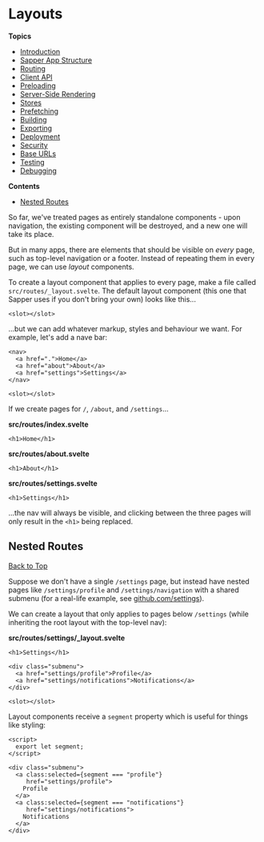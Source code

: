 # Layouts

**Topics**
* [Introduction](./readme.md)
* [Sapper App Structure](./01-sapper-app-structure.md)
* [Routing](./02-routing.md)
* [Client API](./03-client-api.md)
* [Preloading](./04-preloading.md)
* [Server-Side Rendering](./06-server-side-rendering.md)
* [Stores](./07-stores.md)
* [Prefetching](./08-prefetching.md)
* [Building](./09-building.md)
* [Exporting](./10-exporting.md)
* [Deployment](./11-deployment.md)
* [Security](./12-security.md)
* [Base URLs](./13-base-urls.md)
* [Testing](./14-testing.md)
* [Debugging](./15-debugging.md)

**Contents**
* [Nested Routes](#nested-routes)

So far, we've treated pages as entirely standalone components - upon navigation, the existing component will be destroyed, and a new one will take its place.

But in many apps, there are elements that should be visible on *every* page, such as top-level navigation or a footer. Instead of repeating them in every page, we can use *layout* components.

To create a layout component that applies to every page, make a file called `src/routes/_layout.svelte`. The default layout component (this one that Sapper uses if you don't bring your own) looks like this...

```svelte
<slot></slot>
```

...but we can add whatever markup, styles and behaviour we want. For example, let's add a nave bar:

```svelte
<nav>
  <a href=".">Home</a>
  <a href="about">About</a>
  <a href="settings">Settings</a>
</nav>

<slot></slot>
```

If we create pages for `/`, `/about`, and `/settings`...

**src/routes/index.svelte**
```svelte
<h1>Home</h1>
```

**src/routes/about.svelte**
```svelte
<h1>About</h1>
```

**src/routes/settings.svelte**
```svelte
<h1>Settings</h1>
```

...the nav will always be visible, and clicking between the three pages will only result in the `<h1>` being replaced.

## Nested Routes
[Back to Top](#layouts)

Suppose we don't have a single `/settings` page, but instead have nested pages like `/settings/profile` and `/settings/navigation` with a shared submenu (for a real-life example, see [github.com/settings](https://github.com/settings)).

We can create a layout that only applies to pages below `/settings` (while inheriting the root layout with the top-level nav):

**src/routes/settings/_layout.svelte**
```svelte
<h1>Settings</h1>

<div class="submenu">
  <a href="settings/profile">Profile</a>
  <a href="settings/notifications">Notifications</a>
</div>

<slot></slot>
```

Layout components receive a `segment` property which is useful for things like styling:

```svelte
<script>
  export let segment;
</script>

<div class="submenu">
  <a class:selected={segment === "profile"}
     href="settings/profile">
    Profile
  </a>
  <a class:selected={segment === "notifications"}
     href="settings/notifications">
    Notifications
  </a>
</div>
```